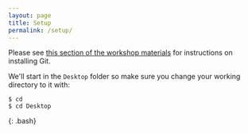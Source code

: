 ```yaml
---
layout: page
title: Setup
permalink: /setup/
---
```


Please see [this section of the workshop materials](https://pow123.github.io/UWI-Mona/setup.html#git)
for instructions on installing Git.

We'll start in the `Desktop` folder so make sure you change your working directory to it with:

~~~
$ cd
$ cd Desktop
~~~
{: .bash}

[workshop-setup]: https://pow123.github.io/UWI-Mona/setup.html#git
